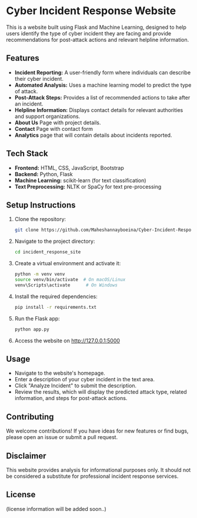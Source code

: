 # Cyber Incident Response Website

This is a website built using Flask and Machine Learning, designed to help users identify the type of cyber incident they are facing and provide recommendations for post-attack actions and relevant helpline information.

## Features

- **Incident Reporting:** A user-friendly form where individuals can describe their cyber incident.
- **Automated Analysis:** Uses a machine learning model to predict the type of attack.
- **Post-Attack Steps:** Provides a list of recommended actions to take after an incident.
- **Helpline Information:** Displays contact details for relevant authorities and support organizations.
- **About Us** Page with project details.
- **Contact** Page with contact form
- **Analytics** page that will contain details about incidents reported.

## Tech Stack

-   **Frontend:** HTML, CSS, JavaScript, Bootstrap
-   **Backend:** Python, Flask
-   **Machine Learning:** scikit-learn (for text classification)
-   **Text Preprocessing:** NLTK or SpaCy for text pre-processing

## Setup Instructions

1.  Clone the repository:
    ```bash
    git clone https://github.com/Maheshannayboeina/Cyber-Incident-Response.git
    ```
2.  Navigate to the project directory:
    ```bash
    cd incident_response_site
    ```
3.  Create a virtual environment and activate it:
    ```bash
    python -m venv venv
    source venv/bin/activate  # On macOS/Linux
    venv\Scripts\activate      # On Windows
    ```
4.  Install the required dependencies:
    ```bash
    pip install -r requirements.txt
    ```
5.  Run the Flask app:
    ```bash
    python app.py
    ```
6. Access the website on http://127.0.0.1:5000

## Usage

-   Navigate to the website's homepage.
-   Enter a description of your cyber incident in the text area.
-   Click "Analyze Incident" to submit the description.
-   Review the results, which will display the predicted attack type, related information, and steps for post-attack actions.

## Contributing

We welcome contributions! If you have ideas for new features or find bugs, please open an issue or submit a pull request.

## Disclaimer

This website provides analysis for informational purposes only. It should not be considered a substitute for professional incident response services.

## License

(license information will be added soon..)
